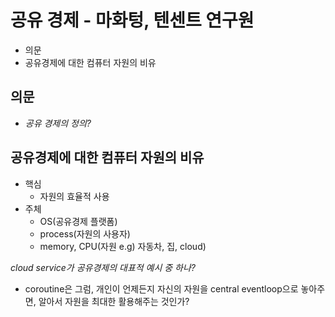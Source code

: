 # 공유 경제 - 마화텅, 텐센트 연구원

- 의문
- 공유경제에 대한 컴퓨터 자원의 비유

## 의문

- *공유 경제의 정의?*

## 공유경제에 대한 컴퓨터 자원의 비유

- 핵심
  - 자원의 효율적 사용
- 주체
  - OS(공유경제 플랫폼)
  - process(자원의 사용자)
  - memory, CPU(자원 e.g) 자동차, 집, cloud)

*cloud service가 공유경제의 대표적 예시 중 하나?*

- coroutine은 그럼, 개인이 언제든지 자신의 자원을 central eventloop으로 놓아주면, 알아서 자원을 최대한 활용해주는 것인가?
